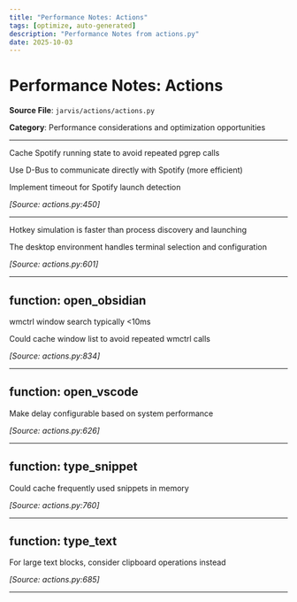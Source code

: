 ```yaml
---
title: "Performance Notes: Actions"
tags: [optimize, auto-generated]
description: "Performance Notes from actions.py"
date: 2025-10-03
---
```


# Performance Notes: Actions

**Source File**: `jarvis/actions/actions.py`

**Category**: Performance considerations and optimization opportunities

---

<a id="general-1"></a>

Cache Spotify running state to avoid repeated pgrep calls

Use D-Bus to communicate directly with Spotify (more efficient)

Implement timeout for Spotify launch detection

*[Source: actions.py:450]*

---

<a id="general-2"></a>

Hotkey simulation is faster than process discovery and launching

The desktop environment handles terminal selection and configuration

*[Source: actions.py:601]*

---

## function: open_obsidian

<a id="function:-open_obsidian-1"></a>

wmctrl window search typically <10ms

Could cache window list to avoid repeated wmctrl calls

*[Source: actions.py:834]*

---

## function: open_vscode

<a id="function:-open_vscode-1"></a>

Make delay configurable based on system performance

*[Source: actions.py:626]*

---

## function: type_snippet

<a id="function:-type_snippet-1"></a>

Could cache frequently used snippets in memory

*[Source: actions.py:760]*

---

## function: type_text

<a id="function:-type_text-1"></a>

For large text blocks, consider clipboard operations instead

*[Source: actions.py:685]*

---
